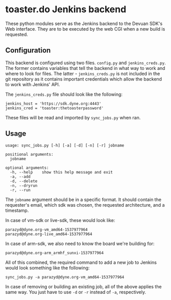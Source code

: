 toaster.do Jenkins backend
==========================

These python modules serve as the Jenkins backend to the Devuan SDK's
Web interface. They are to be executed by the web CGI when a new build
is requested.


Configuration
-------------

This backend is configured using two files. `config.py` and
`jenkins_creds.py`. The former contains variables that tell the backend
in what way to work and where to look for files. The latter -
`jenkins_creds.py` is not included in the git repository as it contains
important credentials which allow the backend to work with Jenkins' API.

The `jenkins_creds.py` file should look like the following:
```
jenkins_host = 'https://sdk.dyne.org:4443'
jenkins_cred = 'toaster:thetoasterpassword'
```

These files will be read and imported by `sync_jobs.py` when ran.


Usage
-----

```
usage: sync_jobs.py [-h] [-a] [-d] [-n] [-r] jobname

positional arguments:
  jobname

optional arguments:
  -h, --help    show this help message and exit
  -a, --add
  -d, --delete
  -n, --dryrun
  -r, --run
```

The `jobname` argument should be in a specific format. It should contain
the requester's email, which sdk was chosen, the requested architecture,
and a timestamp.

In case of vm-sdk or live-sdk, these would look like:

```
parazyd@dyne.org-vm_amd64-1537977964
parazyd@dyne.org-live_amd64-1537977964
```

In case of arm-sdk, we also need to know the board we're building for:

```
parazyd@dyne.org-arm_armhf_sunxi-1537977964
```

All of this combined, the required command to add a new job to Jenkins
would look something like the following:

```
sync_jobs.py -a parazyd@dyne.org-vm_amd64-1537977964
```

In case of removing or building an existing job, all of the above applies the
same way. You just have to use `-d` or `-r` instead of `-a`, respectively.
